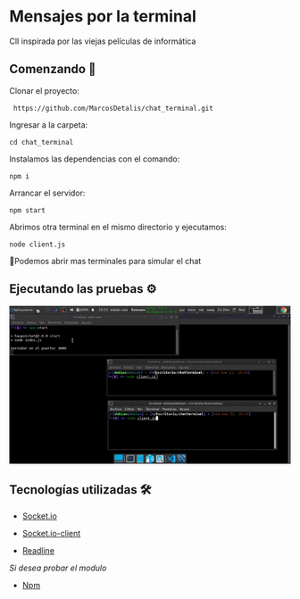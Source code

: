 # Mensajes por la terminal 

ClI inspirada por las viejas películas de informática

## Comenzando 🚀

 Clonar el proyecto:

```
 https://github.com/MarcosDetalis/chat_terminal.git
```
 Ingresar a la carpeta: 

 ```
 cd chat_terminal
 ```
 Instalamos las dependencias con el comando: 

 ```
 npm i
 ```
 
 Arrancar el servidor:
 
 ```
 npm start
 ```
 Abrimos otra terminal en el mismo directorio y ejecutamos:
 
 ```
 node client.js
 ```
 📖Podemos abrir mas terminales para simular el chat
 
## Ejecutando las pruebas ⚙️
 ![alt text](https://raw.githubusercontent.com/MarcosDetalis/chat_terminal/main/demoCLI.gif)


## Tecnologías utilizadas 🛠️

* [Socket.io](https://www.npmjs.com/package/socket.io)

* [Socket.io-client](https://www.npmjs.com/package/socket.io-client)

* [Readline](https://nodejs.org/api/readline.html)

 _Si desea probar el modulo_

* [Npm](https://www.npmjs.com/package/haupeichat) 


